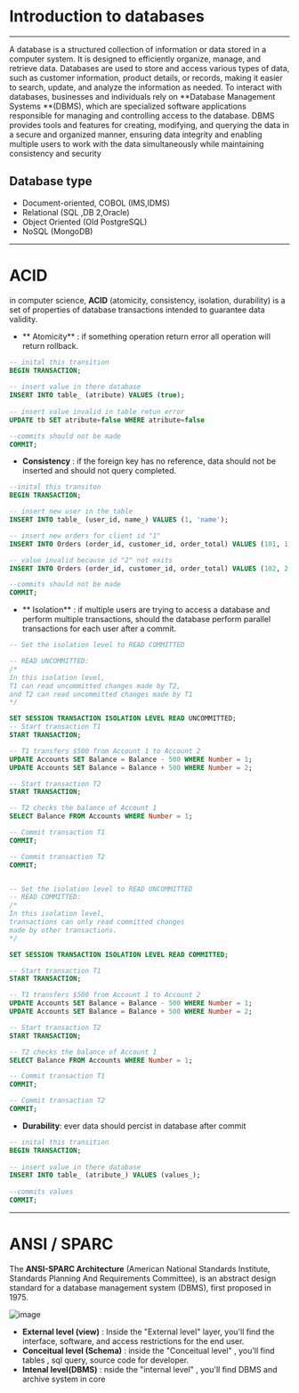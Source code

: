  
 # Introduction to databases
 ***
A database is a structured collection of information or data stored in a computer system. It is designed to efficiently organize, manage, and retrieve data. Databases are used to store and access various types of data, such as customer information, product details, or records, making it easier to search, update, and analyze the information as needed. To interact with databases, businesses and individuals rely on **Database Management Systems **(DBMS), which are specialized software applications responsible for managing and controlling access to the database. DBMS provides tools and features for creating, modifying, and querying the data in a secure and organized manner, ensuring data integrity and enabling multiple users to work with the data simultaneously while maintaining consistency and security

 ## Database type

- Document-oriented, COBOL (IMS,IDMS)
- Relational (SQL ,DB 2,Oracle)
- Object Oriented (Old PostgreSQL)
- NoSQL (MongoDB)

***

 # ACID
 
 in computer science, **ACID** (atomicity, consistency, isolation, durability) is a set of properties of database transactions intended to guarantee data validity.
 
- ** Atomicity** : if something operation return error all operation will return rollback.

```sql
-- inital this transition
BEGIN TRANSACTION;
 
-- insert value in there database
INSERT INTO table_ (atribute) VALUES (true);
  
-- insert value invalid in table retun error
UPDATE tb SET atribute=false WHERE atribute=false

--commits should not be made
COMMIT;
````

-  **Consistency** : if the foreign key has no reference, data should not be inserted and should not query completed.

``` sql 
--inital this transiton
BEGIN TRANSACTION;

-- insert new user in the table
INSERT INTO table_ (user_id, name_) VALUES (1, 'name');

-- insert new orders for client id "1"
INSERT INTO Orders (order_id, customer_id, order_total) VALUES (101, 1, 500.00);

-- value invalid because id "2" not exits
INSERT INTO Orders (order_id, customer_id, order_total) VALUES (102, 2, 300.00);

--commits should not be made
COMMIT;
```
 
- ** Isolation** : if multiple users are trying to access a database and perform multiple transactions, should the database perform parallel transactions for each user after a commit.

```sql
-- Set the isolation level to READ COMMITTED

-- READ UNCOMMITTED: 
/* 
In this isolation level, 
T1 can read uncommitted changes made by T2,
and T2 can read uncommitted changes made by T1
*/

SET SESSION TRANSACTION ISOLATION LEVEL READ UNCOMMITTED;
-- Start transaction T1
START TRANSACTION;

-- T1 transfers $500 from Account 1 to Account 2
UPDATE Accounts SET Balance = Balance - 500 WHERE Number = 1;
UPDATE Accounts SET Balance = Balance + 500 WHERE Number = 2;

-- Start transaction T2
START TRANSACTION;

-- T2 checks the balance of Account 1
SELECT Balance FROM Accounts WHERE Number = 1;

-- Commit transaction T1
COMMIT;

-- Commit transaction T2
COMMIT;
```

```sql

-- Set the isolation level to READ UNCOMMITTED
-- READ COMMITTED: 
/* 
In this isolation level,
transactions can only read committed changes 
made by other transactions. 
*/

SET SESSION TRANSACTION ISOLATION LEVEL READ COMMITTED;

-- Start transaction T1
START TRANSACTION;

-- T1 transfers $500 from Account 1 to Account 2
UPDATE Accounts SET Balance = Balance - 500 WHERE Number = 1;
UPDATE Accounts SET Balance = Balance + 500 WHERE Number = 2;

-- Start transaction T2
START TRANSACTION;

-- T2 checks the balance of Account 1
SELECT Balance FROM Accounts WHERE Number = 1;

-- Commit transaction T1
COMMIT;

-- Commit transaction T2
COMMIT;
```

- **Durability**:  ever data should percist in database after commit
 
```sql
-- inital this transition
BEGIN TRANSACTION;
 
-- insert value in there database
INSERT INTO table_ (atribute_) VALUES (values_);
  
--commits values
COMMIT;
```

***

# ANSI / SPARC

The **ANSI-SPARC Architecture** (American National Standards Institute, Standards Planning And Requirements Committee), is an abstract design standard for a database management system (DBMS), first proposed in 1975.

![image](https://media.geeksforgeeks.org/wp-content/uploads/20200210171924/ansi-sparc.jpg)

- **External level (view)** :  Inside the "External level"  layer, you'll find the interface, software, and access restrictions for the end user.
- **Conceitual level (Schema)** : inside the "Conceitual level" , you'll find tables , sql query, source code  for developer.
- **Intenal level(DBMS)** : nside the "internal level" , you'll find DBMS and archive system in core